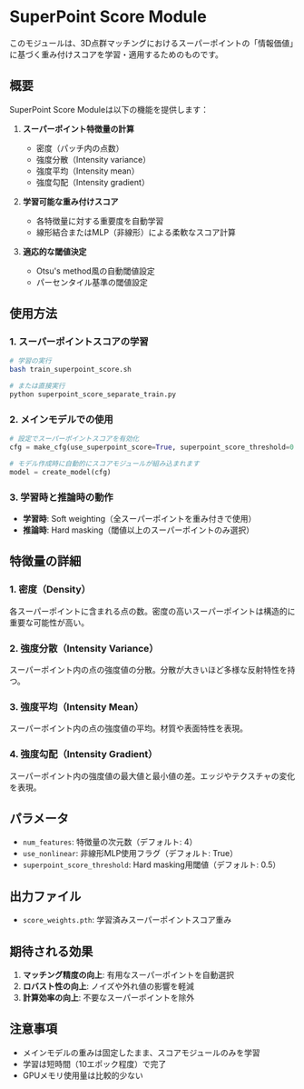 # SuperPoint Score Module

このモジュールは、3D点群マッチングにおけるスーパーポイントの「情報価値」に基づく重み付けスコアを学習・適用するためのものです。

## 概要

SuperPoint Score Moduleは以下の機能を提供します：

1. **スーパーポイント特徴量の計算**
   - 密度（パッチ内の点数）
   - 強度分散（Intensity variance）
   - 強度平均（Intensity mean）
   - 強度勾配（Intensity gradient）

2. **学習可能な重み付けスコア**
   - 各特徴量に対する重要度を自動学習
   - 線形結合またはMLP（非線形）による柔軟なスコア計算

3. **適応的な閾値決定**
   - Otsu's method風の自動閾値設定
   - パーセンタイル基準の閾値設定

## 使用方法

### 1. スーパーポイントスコアの学習

```bash
# 学習の実行
bash train_superpoint_score.sh

# または直接実行
python superpoint_score_separate_train.py
```

### 2. メインモデルでの使用

```python
# 設定でスーパーポイントスコアを有効化
cfg = make_cfg(use_superpoint_score=True, superpoint_score_threshold=0.5)

# モデル作成時に自動的にスコアモジュールが組み込まれます
model = create_model(cfg)
```

### 3. 学習時と推論時の動作

- **学習時**: Soft weighting（全スーパーポイントを重み付きで使用）
- **推論時**: Hard masking（閾値以上のスーパーポイントのみ選択）

## 特徴量の詳細

### 1. 密度（Density）
各スーパーポイントに含まれる点の数。密度の高いスーパーポイントは構造的に重要な可能性が高い。

### 2. 強度分散（Intensity Variance）
スーパーポイント内の点の強度値の分散。分散が大きいほど多様な反射特性を持つ。

### 3. 強度平均（Intensity Mean）
スーパーポイント内の点の強度値の平均。材質や表面特性を表現。

### 4. 強度勾配（Intensity Gradient）
スーパーポイント内の強度値の最大値と最小値の差。エッジやテクスチャの変化を表現。

## パラメータ

- `num_features`: 特徴量の次元数（デフォルト: 4）
- `use_nonlinear`: 非線形MLP使用フラグ（デフォルト: True）
- `superpoint_score_threshold`: Hard masking用閾値（デフォルト: 0.5）

## 出力ファイル

- `score_weights.pth`: 学習済みスーパーポイントスコア重み

## 期待される効果

1. **マッチング精度の向上**: 有用なスーパーポイントを自動選択
2. **ロバスト性の向上**: ノイズや外れ値の影響を軽減
3. **計算効率の向上**: 不要なスーパーポイントを除外

## 注意事項

- メインモデルの重みは固定したまま、スコアモジュールのみを学習
- 学習は短時間（10エポック程度）で完了
- GPUメモリ使用量は比較的少ない
